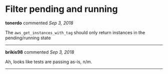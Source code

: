 # Filter pending and running

**tonerdo** commented *Sep 3, 2018*

The `aws_get_instances_with_tag` should only return instances in the pending/running state
<br />
***


**brikis98** commented *Sep 3, 2018*

Ah, looks like tests are passing as-is, n/m.
***

